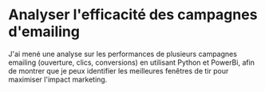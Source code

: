 # Analyser l'efficacité des campagnes d'emailing
J'ai mené une analyse sur les performances de plusieurs campagnes emailing (ouverture, clics, conversions) en utilisant Python et PowerBi, afin de montrer que je peux identifier les meilleures fenêtres de tir pour maximiser l'impact marketing.

